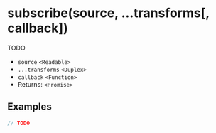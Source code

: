 # subscribe(source, ...transforms[, callback])

TODO

- `source` `<Readable>`
- `...transforms` `<Duplex>`
- `callback` `<Function>`
- Returns: `<Promise>`

## Examples

```javascript
// TODO
```
